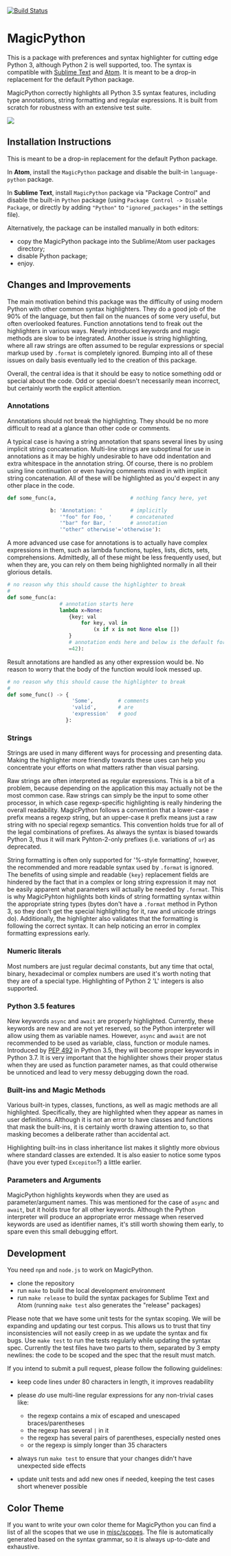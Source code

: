 [![Build Status](https://travis-ci.org/MagicStack/MagicPython.svg?branch=master)](https://travis-ci.org/MagicStack/MagicPython)

# MagicPython

This is a package with preferences and syntax highlighter for cutting edge
Python 3, although Python 2 is well supported, too.  The syntax is compatible
with [Sublime Text](http://www.sublimetext.com) and [Atom](http://atom.io).
It is meant to be a drop-in replacement for the default Python package.

MagicPython correctly highlights all Python 3.5 syntax features, including
type annotations, string formatting and regular expressions.  It is built
from scratch for robustness with an extensive test suite.


![](https://magicstack.github.io/MagicPython/example.png)


## Installation Instructions

This is meant to be a drop-in replacement for the default Python package.

In **Atom**, install the `MagicPython` package and disable the built-in
`language-python` package.

In **Sublime Text**, install `MagicPython` package via "Package Control" and
disable the built-in `Python` package (using
`Package Control -> Disable Package`, or directly by adding `"Python"` to
`"ignored_packages"` in the settings file).

Alternatively, the package can be installed manually in both editors:

- copy the MagicPython package into the Sublime/Atom user packages directory;
- disable Python package;
- enjoy.


## Changes and Improvements

The main motivation behind this package was the difficulty of using modern
Python with other common syntax highlighters. They do a good job of the 90% of
the language, but then fail on the nuances of some very useful, but often
overlooked features. Function annotations tend to freak out the highlighters in
various ways. Newly introduced keywords and magic methods are slow to be
integrated. Another issue is string highlighting, where all raw strings are
often assumed to be regular expressions or special markup used by `.format` is
completely ignored. Bumping into all of these issues on daily basis eventually
led to the creation of this package.

Overall, the central idea is that it should be easy to notice something odd or
special about the code. Odd or special doesn't necessarily mean incorrect, but
certainly worth the explicit attention.


### Annotations

Annotations should not break the highlighting. They should be no more difficult
to read at a glance than other code or comments.

A typical case is having a string annotation that spans several lines by using
implicit string concatenation. Multi-line strings are suboptimal for use in
annotations as it may be highly undesirable to have odd indentation and extra
whitespace in the annotation string. Of course, there is no problem using line
continuation or even having comments mixed in with implicit string
concatenation. All of these will be highlighted as you'd expect in any other
place in the code.

```python
def some_func(a,                        # nothing fancy here, yet

              b: 'Annotation: '         # implicitly
                 '"foo" for Foo, '      # concatenated
                 '"bar" for Bar, '      # annotation
                 '"other" otherwise'='otherwise'):
```

A more advanced use case for annotations is to actually have complex expressions
in them, such as lambda functions, tuples, lists, dicts, sets, comprehensions.
Admittedly, all of these might be less frequently used, but when they are, you
can rely on them being highlighted normally in all their glorious details.

```python
# no reason why this should cause the highlighter to break
#
def some_func(a:
                 # annotation starts here
                 lambda x=None:
                    {key: val
                        for key, val in
                            (x if x is not None else [])
                    }
                    # annotation ends here and below is the default for 'a'
                    =42):
```

Result annotations are handled as any other expression would be. No reason to
worry that the body of the function would look messed up.

```python
# no reason why this should cause the highlighter to break
#
def some_func() -> {
                     'Some',        # comments
                     'valid',       # are
                     'expression'   # good
                   }:
```


### Strings

Strings are used in many different ways for processing and presenting data.
Making the highlighter more friendly towards these uses can help you concentrate
your efforts on what matters rather than visual parsing.

Raw strings are often interpreted as regular expressions. This is a bit of a
problem, because depending on the application this may actually not be the most
common case. Raw strings can simply be the input to some other processor, in
which case regexp-specific highlighting is really hindering the overall
readability. MagicPython follows a convention that a lower-case `r` prefix means
a regexp string, but an upper-case `R` prefix means just a raw string with no
special regexp semantics. This convention holds true for all of the legal
combinations of prefixes. As always the syntax is biased towards Python 3, thus
it will mark Pyhton-2-only prefixes (i.e. variations of `ur`) as deprecated.

String formatting is often only supported for '%-style formatting', however, the
recommended and more readable syntax used by `.format` is ignored. The benefits
of using simple and readable `{key}` replacement fields are hindered by the fact
that in a complex or long string expression it may not be easily apparent what
parameters will actually be needed by `.format`. This is why MagicPyhton
highlights both kinds of string formatting syntax within the appropriate string
types (bytes don't have a `.format` method in Python 3, so they don't get the
special highlighting for it, raw and unicode strings do). Additionally, the
highlighter also validates that the formatting is following the correct syntax.
It can help noticing an error in complex formatting expressions early.


### Numeric literals

Most numbers are just regular decimal constants, but any time that octal,
binary, hexadecimal or complex numbers are used it's worth noting that they are
of a special type. Highlighting of Python 2 'L' integers is also supported.


### Python 3.5 features

New keywords `async` and `await` are properly highlighted. Currently, these
keywords are new and are not yet reserved, so the Python interpreter will allow
using them as variable names. However, `async` and `await` are not recommended
to be used as variable, class, function or module names. Introduced by
[PEP 492](https://www.python.org/dev/peps/pep-0492/) in Python 3.5, they will
become proper keywords in Python 3.7. It is very important that the highlighter
shows their proper status when they are used as function parameter names, as
that could otherwise be unnoticed and lead to very messy debugging down the
road.


### Built-ins and Magic Methods

Various built-in types, classes, functions, as well as magic methods are all
highlighted. Specifically, they are highlighted when they appear as names in
user definitions. Although it is not an error to have classes and functions that
mask the built-ins, it is certainly worth drawing attention to, so that masking
becomes a deliberate rather than accidental act.

Highlighting built-ins in class inheritance list makes it slightly more obvious
where standard classes are extended. It is also easier to notice some typos
(have you ever typed `Excepiton`?) a little earlier.


### Parameters and Arguments

MagicPython highlights keywords when they are used as parameter/argument names.
This was mentioned for the case of `async` and `await`, but it holds true for
all other keywords. Although the Python interpreter will produce an appropriate
error message when reserved keywords are used as identifier names, it's still
worth showing them early, to spare even this small debugging effort.

## Development

You need `npm` and `node.js` to work on MagicPython.

- clone the repository
- run `make` to build the local development environment
- run `make release` to build the syntax packages for Sublime Text and Atom
  (running `make test` also generates the "release" packages)

Please note that we have some unit tests for the syntax scoping. We will be
expanding and updating our test corpus. This allows us to trust that tiny
inconsistencies will not easily creep in as we update the syntax and fix bugs.
Use `make test` to run the tests regularly while updating the syntax spec.
Currently the test files have two parts to them, separated by 3 empty newlines:
the code to be scoped and the spec that the result must match.

If you intend to submit a pull request, please follow the following guidelines:

- keep code lines under 80 characters in length, it improves readability
- please _do_ use multi-line regular expressions for any non-trivial cases like:

    + the regexp contains a mix of escaped and unescaped braces/parentheses
    + the regexp has several `|` in it
    + the regexp has several pairs of parentheses, especially nested ones
    + or the regexp is simply longer than 35 characters

- always run `make test` to ensure that your changes didn't have unexpected side
  effects
- update unit tests and add new ones if needed, keeping the test cases short
  whenever possible

## Color Theme

If you want to write your own color theme for MagicPython you can find a list of
all the scopes that we use in [misc/scopes](misc/scopes). The file is
automatically generated based on the syntax grammar, so it is always up-to-date
and exhaustive.
